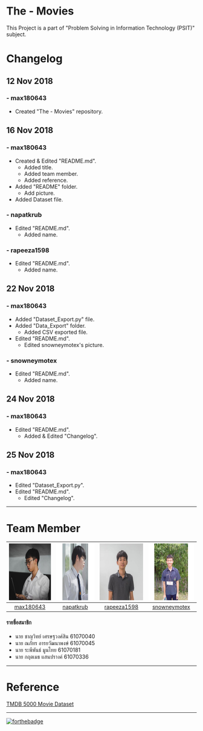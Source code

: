 # The - Movies
This Project is a part of "Problem Solving in Information Technology (PSIT)" subject.
# Changelog
## 12 Nov 2018
### - max180643
 - Created "The - Movies" repository.
## 16 Nov 2018
### - max180643
 - Created & Edited "README.md".
    - Added title.
    - Added team member.
    - Added reference.
 - Added "README" folder.
    - Add picture.
 - Added Dataset file.
### - napatkrub
 - Edited "README.md". 
    - Added name.
### - rapeeza1598
 - Edited "README.md".
    - Added name.
## 22 Nov 2018
### - max180643
 - Added "Dataset_Export.py" file.
 - Added "Data_Export" folder.
    - Added CSV exported file.
 - Edited "README.md".
    - Edited snowneymotex's picture.
### - snowneymotex
 - Edited "README.md".
    - Added name.
## 24 Nov 2018
### - max180643
 - Edited "README.md".
    - Added & Edited "Changelog".
## 25 Nov 2018
### - max180643
 - Edited "Dataset_Export.py".
 - Edited "README.md".
    - Edited "Changelog".
_____
# Team Member
|<img src="README/max180643.jpeg" width="150px" height="150px">|<img src="README/napatkrub.jpeg" width="150px" height="150px">|<img src="README/rapeeza1598.jpeg" width="150px" height="150px">|<img src="README/snowneymotex.jpeg" width="150px" height="150px">|
|:-----:|:-----:|:-----:|:-----:|
|[max180643](https://github.com/max180643)|[napatkrub](https://github.com/NAPATKRUP)|[rapeeza1598](https://github.com/rapeeza1598)|[snowneymotex](https://github.com/snowneymotex)|
#### รายชื่อสมาชิก
- นาย ชาญวิทย์ เศรษฐวงศ์สิน 61070040
- นาย ณภัทร อารยวัฒนาพงษ์ 61070045
- นาย ระพีพันธ์ มูนไทย 61070181
- นาย กฤตเมธ แสนปรางค์ 61070336
_____
# Reference
[TMDB 5000 Movie Dataset](https://www.kaggle.com/tmdb/tmdb-movie-metadata)
_____
[![forthebadge](https://forthebadge.com/images/badges/made-with-python.svg)](https://www.python.org/)
